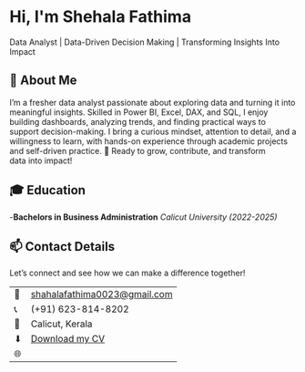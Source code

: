 # Hi, I'm Shehala Fathima
Data Analyst | Data-Driven Decision Making | Transforming Insights Into Impact

## 🌟 About Me
I’m a fresher data analyst passionate about exploring data and turning it into meaningful insights.
Skilled in Power BI, Excel, DAX, and SQL, I enjoy building dashboards, analyzing trends, and finding practical ways to support decision-making.
I bring a curious mindset, attention to detail, and a willingness to learn, with hands-on experience through academic projects and self-driven practice.
🚀 Ready to grow, contribute, and transform data into impact!

## 🎓 Education
-**Bachelors in Business Administration**
*Calicut University (2022-2025)*

## 📫 Contact Details
Let’s connect and see how we can make a difference together!  

<table>
  <tbody>
    <tr>
      <td>📧</td>
      <td><a href="mailto:shahalafathima0023@gmail.com">shahalafathima0023@gmail.com</a></td>
    </tr>
    <tr>
      <td>📞</td>
      <td>‪(+91) 623-814-8202‬</td>
    </tr>
    <tr>
      <td>📍</td>
      <td>Calicut, Kerala</td>
    </tr>
    <tr>
      <td>⬇</td>
      <td><a href=>Download my CV</a></td>
    </tr>
    <tr>
      <td>🌐</td>
      <td><a href=">Let’s connect on LinkedIn</a></td>
    </tr>
  </tbody>
</table>


